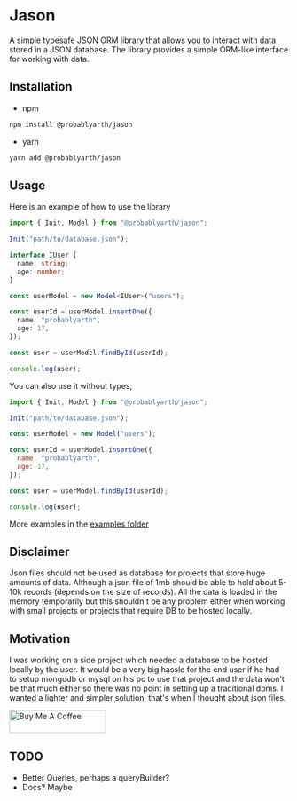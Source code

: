 # Jason

A simple typesafe JSON ORM library that allows you to interact with data stored in a JSON database. The library provides a simple ORM-like interface for working with data.

## Installation

- npm

```bash
npm install @probablyarth/jason
```

- yarn

```bash
yarn add @probablyarth/jason
```

## Usage

Here is an example of how to use the library

```typescript
import { Init, Model } from "@probablyarth/jason";

Init("path/to/database.json");

interface IUser {
  name: string;
  age: number;
}

const userModel = new Model<IUser>("users");

const userId = userModel.insertOne({
  name: "probablyarth",
  age: 17,
});

const user = userModel.findById(userId);

console.log(user);
```

You can also use it without types,

```javascript
import { Init, Model } from "@probablyarth/jason";

Init("path/to/database.json");

const userModel = new Model("users");

const userId = userModel.insertOne({
  name: "probablyarth",
  age: 17,
});

const user = userModel.findById(userId);

console.log(user);
```

More examples in the [examples folder](https://github.com/probablyArth/jason/blob/main/examples.ts)

## Disclaimer

Json files should not be used as database for projects that store huge amounts of data. Although a json file of 1mb should be able to hold about 5-10k records (depends on the size of records).
All the data is loaded in the memory temporarily but this shouldn't be any problem either when working with small projects or projects that require DB to be hosted locally.

## Motivation

I was working on a side project which needed a database to be hosted locally by the user. It would be a very big hassle for the end user if he had to setup mongodb or mysql on his pc to use that project and the data won't be that much either so there was no point in setting up a traditional dbms. I wanted a lighter and simpler solution, that's when I thought about json files.

<a href="https://www.buymeacoffee.com/probablyarth" target="_blank"><img src="https://cdn.buymeacoffee.com/buttons/default-orange.png" alt="Buy Me A Coffee" height="41" width="174"></a>

## TODO

- Better Queries, perhaps a queryBuilder?
- Docs? Maybe
